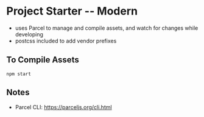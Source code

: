 # Project Starter -- Modern

- uses Parcel to manage and compile assets, and watch for changes while developing
- postcss included to add vendor prefixes

## To Compile Assets
```
npm start
```

## Notes

- Parcel CLI: https://parceljs.org/cli.html